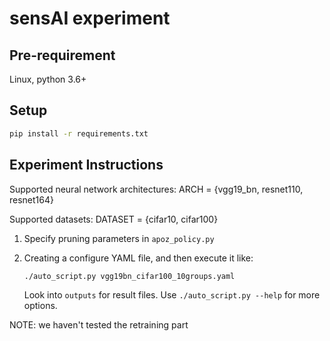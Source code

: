# sensAI experiment

## Pre-requirement

Linux, python 3.6+

## Setup

```bash
pip install -r requirements.txt
```

## Experiment Instructions

Supported neural network architectures: ARCH = {vgg19_bn, resnet110, resnet164}

Supported datasets: DATASET = {cifar10, cifar100}

1. Specify pruning parameters in `apoz_policy.py`

2. Creating a configure YAML file, and then execute it like:

   ```bash
   ./auto_script.py vgg19bn_cifar100_10groups.yaml
   ```
 
   Look into `outputs` for result files. Use `./auto_script.py --help` for more options.


NOTE: we haven't tested the retraining part